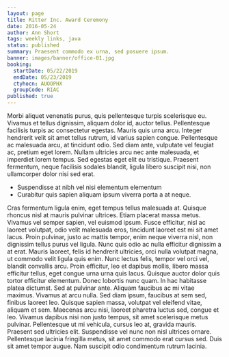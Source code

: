 ```yaml
---
layout: page
title: Ritter Inc. Award Ceremony
date: 2016-05-24
author: Ann Short
tags: weekly links, java
status: published
summary: Praesent commodo ex urna, sed posuere ipsum.
banner: images/banner/office-01.jpg
booking:
  startDate: 05/22/2019
  endDate: 05/23/2019
  ctyhocn: AUOOPHX
  groupCode: RIAC
published: true
---
```

Morbi aliquet venenatis purus, quis pellentesque turpis scelerisque eu. Vivamus et tellus dignissim, aliquam dolor id, auctor tellus. Pellentesque facilisis turpis ac consectetur egestas. Mauris quis urna arcu. Integer hendrerit velit sit amet tellus rutrum, id varius sapien congue. Pellentesque ac malesuada arcu, at tincidunt odio. Sed diam ante, vulputate vel feugiat ac, pretium eget lorem. Nullam ultricies arcu nec ante malesuada, et imperdiet lorem tempus. Sed egestas eget elit eu tristique. Praesent fermentum, neque facilisis sodales blandit, ligula libero suscipit nisi, non ullamcorper dolor nisi sed erat.

* Suspendisse at nibh vel nisi elementum elementum
* Curabitur quis sapien aliquam ipsum viverra porta a at neque.

Cras fermentum ligula enim, eget tempus tellus malesuada at. Quisque rhoncus nisl at mauris pulvinar ultrices. Etiam placerat massa metus. Vivamus vel semper sapien, vel euismod ipsum. Fusce efficitur, nisl ac laoreet volutpat, odio velit malesuada eros, tincidunt laoreet est mi sit amet lacus. Proin pulvinar, justo ac mattis tempor, enim neque viverra nisl, non dignissim tellus purus vel ligula. Nunc quis odio ac nulla efficitur dignissim a at erat. Mauris laoreet, felis id hendrerit ultricies, orci nulla volutpat magna, ut commodo velit ligula quis enim. Nunc lectus felis, tempor vel orci vel, blandit convallis arcu. Proin efficitur, leo et dapibus mollis, libero massa efficitur tellus, eget congue urna urna quis lacus. Quisque auctor dolor quis tortor efficitur elementum. Donec lobortis nunc quam. In hac habitasse platea dictumst. Sed at pulvinar ante.
Aliquam faucibus ac mi vitae maximus. Vivamus at arcu nulla. Sed diam ipsum, faucibus at sem sed, finibus laoreet leo. Quisque sapien massa, volutpat vel eleifend vitae, aliquam et sem. Maecenas arcu nisi, laoreet pharetra luctus sed, congue et leo. Vivamus dapibus nisi non justo tempus, sit amet scelerisque metus pulvinar. Pellentesque ut mi vehicula, cursus leo at, gravida mauris. Praesent sed ultricies elit. Suspendisse vel nunc non nisl ultrices ornare. Pellentesque lacinia fringilla metus, sit amet commodo erat cursus sed. Duis sit amet tempor augue. Nam suscipit odio condimentum rutrum lacinia.
